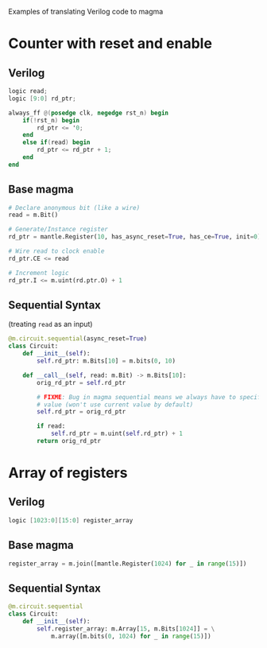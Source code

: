 Examples of translating Verilog code to magma

# Counter with reset and enable 
## Verilog
```verilog
logic read;
logic [9:0] rd_ptr;

always_ff @(posedge clk, negedge rst_n) begin
    if(!rst_n) begin
        rd_ptr <= '0;
    end
    else if(read) begin
        rd_ptr <= rd_ptr + 1;
    end
end
```

## Base magma
```python
# Declare anonymous bit (like a wire)
read = m.Bit()

# Generate/Instance register
rd_ptr = mantle.Register(10, has_async_reset=True, has_ce=True, init=0)

# Wire read to clock enable
rd_ptr.CE <= read

# Increment logic
rd_ptr.I <= m.uint(rd.ptr.O) + 1
```

## Sequential Syntax
(treating `read` as an input)

```python
@m.circuit.sequential(async_reset=True)
class Circuit:
    def __init__(self):
        self.rd_ptr: m.Bits[10] = m.bits(0, 10)

    def __call__(self, read: m.Bit) -> m.Bits[10]:
        orig_rd_ptr = self.rd_ptr

        # FIXME: Bug in magma sequential means we always have to specify a next
        # value (won't use current value by default)
        self.rd_ptr = orig_rd_ptr

        if read:
            self.rd_ptr = m.uint(self.rd_ptr) + 1
        return orig_rd_ptr
```

# Array of registers

## Verilog
```verilog
logic [1023:0][15:0] register_array
```

## Base magma
```python
register_array = m.join([mantle.Register(1024) for _ in range(15)])
```

## Sequential Syntax
```python
@m.circuit.sequential
class Circuit:
    def __init__(self):
        self.register_array: m.Array[15, m.Bits[1024]] = \
            m.array([m.bits(0, 1024) for _ in range(15)])
```
